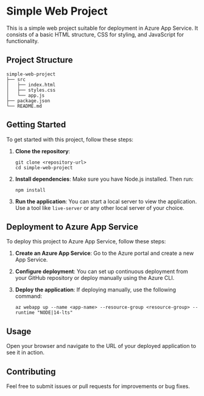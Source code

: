 # Simple Web Project

This is a simple web project suitable for deployment in Azure App Service. It consists of a basic HTML structure, CSS for styling, and JavaScript for functionality.

## Project Structure

```
simple-web-project
├── src
│   ├── index.html
│   ├── styles.css
│   └── app.js
├── package.json
└── README.md
```

## Getting Started

To get started with this project, follow these steps:

1. **Clone the repository**:
   ```
   git clone <repository-url>
   cd simple-web-project
   ```

2. **Install dependencies**:
   Make sure you have Node.js installed. Then run:
   ```
   npm install
   ```

3. **Run the application**:
   You can start a local server to view the application. Use a tool like `live-server` or any other local server of your choice.

## Deployment to Azure App Service

To deploy this project to Azure App Service, follow these steps:

1. **Create an Azure App Service**:
   Go to the Azure portal and create a new App Service.

2. **Configure deployment**:
   You can set up continuous deployment from your GitHub repository or deploy manually using the Azure CLI.

3. **Deploy the application**:
   If deploying manually, use the following command:
   ```
   az webapp up --name <app-name> --resource-group <resource-group> --runtime "NODE|14-lts"
   ```

## Usage

Open your browser and navigate to the URL of your deployed application to see it in action.

## Contributing

Feel free to submit issues or pull requests for improvements or bug fixes.